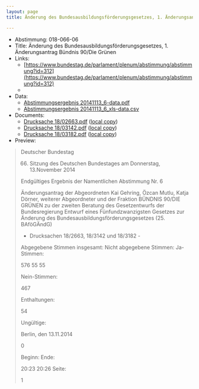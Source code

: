 ```yaml
---
layout: page
title: Änderung des Bundesausbildungsförderungsgesetzes, 1. Änderungsantrag Bündnis 90/Die Grünen

---
```


* Abstimmung: 018-066-06
* Title: Änderung des Bundesausbildungsförderungsgesetzes, 1. Änderungsantrag Bündnis 90/Die Grünen
* Links: 
    * [https://www.bundestag.de/parlament/plenum/abstimmung/abstimmung?id=312](https://www.bundestag.de/parlament/plenum/abstimmung/abstimmung?id=312)
    * 
* Data: 
    * [Abstimmungsergebnis 20141113_6-data.pdf](/res/abstimmungsliste/20141113_6-data.pdf)
    * [Abstimmungsergebnis 20141113_6_xls-data.csv](/res/abstimmungsliste/analyses/20141113_6_xls-data.csv)
* Documents: 
    * [Drucksache 18/02663.pdf](http://dip21.bundestag.de/dip21/btd/18/026/1802663.pdf) ([local copy](/res/abstimmungsdaten/018-066-06/1802663.pdf))
    * [Drucksache 18/03142.pdf](http://dip21.bundestag.de/dip21/btd/18/031/1803142.pdf) ([local copy](/res/abstimmungsdaten/018-066-06/1803142.pdf))
    * [Drucksache 18/03182.pdf](http://dip21.bundestag.de/dip21/btd/18/031/1803182.pdf) ([local copy](/res/abstimmungsdaten/018-066-06/1803182.pdf))
* Preview: 
> Deutscher Bundestag
> 
> 66. Sitzung des Deutschen Bundestages
> am Donnerstag, 13.November 2014
> 
> Endgültiges Ergebnis der Namentlichen Abstimmung Nr. 6
> 
> Änderungsantrag der Abgeordneten Kai Gehring, Özcan Mutlu, Katja Dörner, weiterer
> Abgeordneter und der Fraktion BÜNDNIS 90/DIE GRÜNEN
> zu der zweiten Beratung des Gesetzentwurfs der Bundesregierung
> Entwurf eines Fünfundzwanzigsten Gesetzes zur Änderung des
> Bundesausbildungsförderungsgesetzes (25. BAföGÄndG)
> - Drucksachen 18/2663, 18/3142 und 18/3182 -
> 
> Abgegebene Stimmen insgesamt:
> Nicht abgegebene Stimmen:
> Ja-Stimmen:
> 
> 576
> 55
> 55
> 
> Nein-Stimmen:
> 
> 467
> 
> Enthaltungen:
> 
> 54
> 
> Ungültige:
> 
> Berlin, den 13.11.2014
> 
> 0
> 
> Beginn:
> Ende:
> 
> 20:23
> 20:26
> Seite:
> 
> 1
> 
> 

